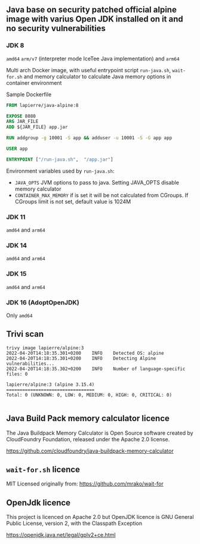 ## Java base on security patched official alpine image with varius Open JDK installed on it and no security vulnerabilities 
 
### JDK 8

`amd64` `arm/v7` (interpreter mode IceTee Java implementation) and `arm64`

Multi arch Docker image, with useful entrypoint script `run-java.sh`, `wait-for.sh` and memory calculator to calculate Java memory 
options in container environment 

Sample Dockerfile

```dockerfile
FROM lapierre/java-alpine:8

EXPOSE 8080
ARG JAR_FILE
ADD ${JAR_FILE} app.jar

RUN addgroup -g 10001 -S app && adduser -u 10001 -S -G app app

USER app

ENTRYPOINT ["/run-java.sh",  "/app.jar"]
```

Environment variables used by `run-java.sh`:

- `JAVA_OPTS` JVM options to pass to java. Setting JAVA_OPTS disable memory calculator
- `CONTAINER_MAX_MEMORY` if is set it will be not calculated from CGroups. If CGroups limit is not set, default value is 1024M

### JDK 11

`amd64` and `arm64`

### JDK 14

`amd64` and `arm64`

### JDK 15

`amd64` and `arm64`

### JDK 16 (AdoptOpenJDK)

Only `amd64`

## Trivi scan

```
trivy image lapierre/alpine:3
2022-04-20T14:18:35.301+0200	INFO	Detected OS: alpine
2022-04-20T14:18:35.301+0200	INFO	Detecting Alpine vulnerabilities...
2022-04-20T14:18:35.302+0200	INFO	Number of language-specific files: 0

lapierre/alpine:3 (alpine 3.15.4)
=================================
Total: 0 (UNKNOWN: 0, LOW: 0, MEDIUM: 0, HIGH: 0, CRITICAL: 0)


```

## Java Build Pack memory calculator licence

The Java Buildpack Memory Calculator is Open Source software created by CloudFoundry Foundation, released under the Apache 2.0 license.

https://github.com/cloudfoundry/java-buildpack-memory-calculator

## `wait-for.sh` licence

MIT Licensed originally from: https://github.com/mrako/wait-for

## OpenJdk licence

This project is licenced on Apache 2.0 but OpenJDK licence is
GNU General Public License, version 2, with the Classpath Exception

https://openjdk.java.net/legal/gplv2+ce.html
